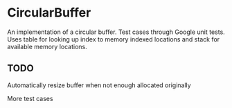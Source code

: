 # CircularBuffer
An implementation of a circular buffer. Test cases through Google unit tests.
Uses table for looking up index to memory indexed locations and stack for available memory locations.

## TODO
Automatically resize buffer when not enough allocated originally

More test cases
